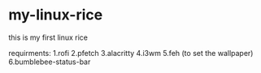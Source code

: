 # my-linux-rice

this is my first linux rice 








requirments:
1.rofi 
2.pfetch 
3.alacritty
4.i3wm
5.feh (to set the wallpaper)
6.bumblebee-status-bar
